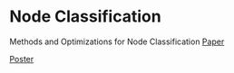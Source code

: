 # Node Classification
 Methods and Optimizations for Node Classification
[Paper](https://github.com/Finnyear/Node-Classification/blob/main/Methods%20and%20Optimizations%20for%20Node%20Classification.pdf)

[Poster](https://github.com/Finnyear/Node-Classification/blob/main/poster.pdf)
